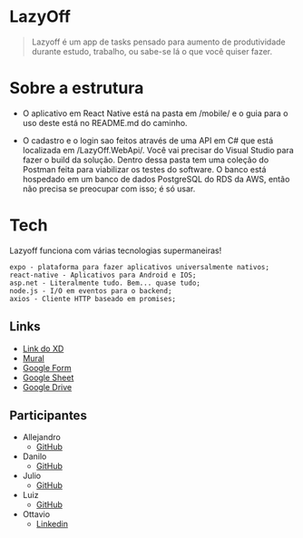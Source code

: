 # LazyOff

> Lazyoff é um app de tasks pensado para 
> aumento de produtividade durante estudo,
> trabalho, ou sabe-se lá o que você quiser fazer. 


# Sobre a estrutura

- O aplicativo em React Native está na pasta em /mobile/ e o guia para o uso deste está no README.md do caminho.

- O cadastro e o login sao feitos através de uma API em C# que está localizada em /LazyOff.WebApi/. Você vai precisar do Visual Studio para fazer o build da solução.
Dentro dessa pasta tem uma coleção do Postman feita para viabilizar os testes do software. O banco está hospedado em um banco de dados PostgreSQL do RDS da AWS, então não precisa se preocupar com isso; é só usar.

# Tech

Lazyoff funciona com várias tecnologias supermaneiras!

    expo - plataforma para fazer aplicativos universalmente nativos;
    react-native - Aplicativos para Android e IOS;
    asp.net - Literalmente tudo. Bem... quase tudo;
    node.js - I/O em eventos para o backend;
    axios - Cliente HTTP baseado em promises;

## Links
- [Link do XD](https://xd.adobe.com/view/0beeabbb-e22d-4582-8f58-93d84ca50b36-5ebd/)
- [Mural](https://app.mural.co/invitation/mural/squad35212/1590104264193?sender=otavioguimaraesso3207&key=5f208d0e-0202-4329-8a49-4c4f6eef5e03)
- [Google Form](https://docs.google.com/forms/d/e/1FAIpQLSePo28TocgJwv9oh-C0wnde9jcytXPOuLxQ66Z0GhebAJ6l-Q/viewform?usp=sf_link)
- [Google Sheet](https://docs.google.com/spreadsheets/d/1tFXuaBqobhFt3KEzu1ssp8sneprL0E2gK9DBBpxmcLc/edit?usp=sharing)
- [Google Drive](https://drive.google.com/drive/folders/1-bu_hh20WWHoALKQCwFK91t3L6cXxApW?usp=sharing)

## Participantes
- Allejandro
  - [GitHub](https://github.com/Allejandropg)
- Danilo
  - [GitHub](https://github.com/daniloj-root)
- Julio
  - [GitHub](https://github.com/j-bittenbinder)
- Luiz
  - [GitHub](https://github.com/luizera-36)
- Ottavio
  - [Linkedin](https://www.linkedin.com/in/osg/)
